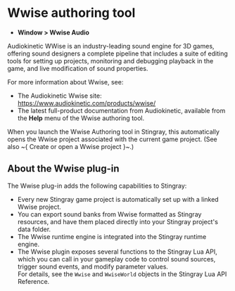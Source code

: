 ﻿# Wwise authoring tool

- **Window > Wwise Audio**

Audiokinetic WWise is an industry-leading sound engine for 3D games, offering sound designers a complete pipeline that includes a suite of editing tools for setting up projects, monitoring and debugging playback in the game, and live modification of sound properties.

For more information about Wwise, see:

*	The Audiokinetic Wwise site: <https://www.audiokinetic.com/products/wwise/>
*	The latest full-product documentation from Audiokinetic, available from the **Help** menu of the Wwise authoring tool.

When you launch the Wwise Authoring tool in Stingray, this automatically opens the Wwise project associated with the current game project. (See also ~{ Create or open a Wwise project }~.)

## About the Wwise plug-in

The Wwise plug-in adds the following capabilities to Stingray:

*	Every new Stingray game project is automatically set up with a linked Wwise project.
*	You can export sound banks from Wwise formatted as Stingray resources, and have them placed directly into your Stingray project's data folder.
*	The Wwise runtime engine is integrated into the Stingray runtime engine.
*	The Wwise plugin exposes several functions to the Stingray Lua API, which you can call in your gameplay code to control sound sources, trigger sound events, and modify parameter values. <br>For details, see the `Wwise` and `WwiseWorld` objects in the Stingray Lua API Reference.


